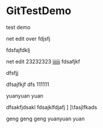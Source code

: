 # GitTestDemo
test demo

net edit over
fdjsfj

fdsfajfdklj

net edit 23232323
jjjjjj
fdsafjkf

dfsfjj

dfsajfkjf
dfs
111111

yuanyuan
yuan

dfsakfjdsakl
fdsajklfdjafj
]
]\fasjlfkads


geng
geng
geng
yuanyuan
yuan
